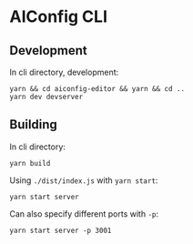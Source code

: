 # AIConfig CLI

## Development

In cli directory, development:

```
yarn && cd aiconfig-editor && yarn && cd ..
yarn dev devserver
```

## Building

In cli directory:

```
yarn build
```

Using `./dist/index.js` with `yarn start`:

```
yarn start server
```

Can also specify different ports with `-p`:

```
yarn start server -p 3001
```
